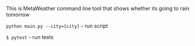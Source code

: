 This is MetaWeather command line tool that shows whether its going to rain tomorrow

```python main.py --city={city}``` - run script

``` $ pytest ``` - run tests

